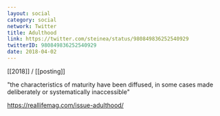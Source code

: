 ```yaml
---
layout: social
category: social
network: Twitter
title: Adulthood
link: https://twitter.com/steinea/status/980849836252540929
twitterID: 980849836252540929
date: 2018-04-02
---
```


[[2018]] / [[posting]]

"the characteristics of maturity have been diffused, in some cases made deliberately or systematically inaccessible"

<https://reallifemag.com/issue-adulthood/>
